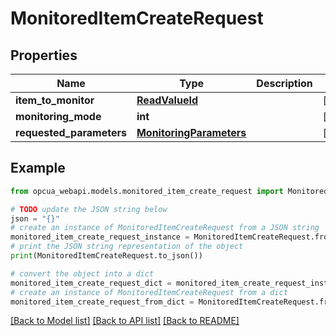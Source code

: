 # MonitoredItemCreateRequest


## Properties

Name | Type | Description | Notes
------------ | ------------- | ------------- | -------------
**item_to_monitor** | [**ReadValueId**](ReadValueId.md) |  | [optional] 
**monitoring_mode** | **int** |  | [optional] 
**requested_parameters** | [**MonitoringParameters**](MonitoringParameters.md) |  | [optional] 

## Example

```python
from opcua_webapi.models.monitored_item_create_request import MonitoredItemCreateRequest

# TODO update the JSON string below
json = "{}"
# create an instance of MonitoredItemCreateRequest from a JSON string
monitored_item_create_request_instance = MonitoredItemCreateRequest.from_json(json)
# print the JSON string representation of the object
print(MonitoredItemCreateRequest.to_json())

# convert the object into a dict
monitored_item_create_request_dict = monitored_item_create_request_instance.to_dict()
# create an instance of MonitoredItemCreateRequest from a dict
monitored_item_create_request_from_dict = MonitoredItemCreateRequest.from_dict(monitored_item_create_request_dict)
```
[[Back to Model list]](../README.md#documentation-for-models) [[Back to API list]](../README.md#documentation-for-api-endpoints) [[Back to README]](../README.md)


